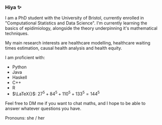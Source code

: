 ### Hiya ✨

<!--
**RaspberryEmma/RaspberryEmma** is a ✨ _special_ ✨ repository because its `README.md` (this file) appears on your GitHub profile.

Here are some ideas to get you started:

- 🔭 I’m currently working on ...
- 🌱 I’m currently learning ...
- 👯 I’m looking to collaborate on ...
- 🤔 I’m looking for help with ...
- 💬 Ask me about ...
- 📫 How to reach me: ...
- 😄 Pronouns: ...
- ⚡ Fun fact: ...
-->

I am a PhD student with the University of Bristol, currently enrolled in "Computational Statistics and Data Science".
I'm currently learning the basics of epidimiology, alongside the theory underpinning it's mathematical techniques.

My main research interests are healthcare modelling, healthcare waiting times estimation, causal health analysis and health equity.

I am proficient with:
 - Python
 - Java
 - Haskell
 - C++
 - R
 - $\LaTeX{}$: $27^{5} + 84^{5} + 110^{5} + 133^{5} = 144^{5}$

Feel free to DM me if you want to chat maths, and I hope to be able to answer whatever questions you have.

Pronouns: she / her
